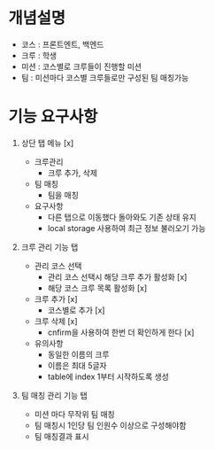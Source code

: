 # 개념설명

- 코스 : 프론트엔트, 백엔드
- 크루 : 학생
- 미션 : 코스별로 크루들이 진행할 미션
- 팀 : 미션마다 코스별 크루들로만 구성된 팀 매칭가능

# 기능 요구사항

1. 상단 탭 메뉴 [x]

   - 크루관리
     - 크루 추가, 삭제
   - 팀 매칭
     - 팀을 매칭
   - 요구사항
     - 다른 탭으로 이동했다 돌아와도 기존 상태 유지
     - local storage 사용하여 최근 정보 불러오기 가능

2. 크루 관리 기능 탭

   - 관리 코스 선택
     - 관리 코스 선택시 해당 크루 추가 활성화 [x]
     - 해당 코스 크루 목록 활성화 [x]
   - 크루 추가 [x]
     - 코스별로 추가 [x]
   - 크루 삭제 [x]
     - cnfirm을 사용하여 한번 더 확인하게 한다 [x]
   - 유의사항
     - 동일한 이름의 크루
     - 이름은 최대 5글자
     - table에 index 1부터 시작하도록 생성

3. 팀 매칭 관리 기능 탭
   - 미션 마다 무작위 팀 매칭
   - 팀 매칭시 1인당 팀 인원수 이상으로 구성해야함
   - 팀 매칭결과 표시
